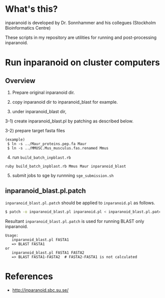 # What's this?

inparanoid is developed by Dr. Sonnhammer and his collegues (Stockholm Bioinformatics Centre)

These scripts in my repository are utilities for running and post-processing inparanoid.

# Run inparanoid on cluster computers

## Overview

1) Prepare original inparanoid dir.

2) copy inparanoid dir to inparanoid_blast for example.

3) under inparanoid_blast dir, 

3-1) create inparanoid_blast.pl by patching as described below.

3-2) prepare target fasta files

```
(example)
 $ ln -s ../Maur_proteins.pep.fa Maur
 $ ln -s ../MMUSC.Mus_musculus.fas.renamed Mmus
```

4) run `build_batch_inpblast.rb`

```
ruby build_batch_inpblast.rb Mmus Maur inparanoid_blast
```

5) submit jobs to sge by runnning `sge_submission.sh`

## inparanoid_blast.pl.patch

`inparanoid_blast.pl.patch` should be applied to ``inparanoid.pl`` as follows.

```bash
$ patch -o inparanoid_blast.pl inparanoid.pl < inparanoid_blast.pl.patch
```

Resultant ``inparanoid_blast.pl.patch`` is used for running BLAST only inparanoid.

```
Usage:
   inparanoid_blast.pl FASTA1
   => BLAST FASTA1
or
   inparanoid_blast.pl FASTA1 FASTA2
   => BLAST FASTA1-FASTA2  # FASTA2-FASTA1 is not calculated
```

# References

- http://inparanoid.sbc.su.se/
